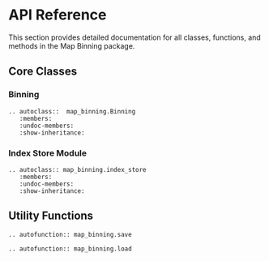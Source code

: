 # API Reference

This section provides detailed documentation for all classes, functions, and methods in the Map Binning package.

## Core Classes

### Binning

```{eval-rst}
.. autoclass::  map_binning.Binning
   :members:
   :undoc-members:
   :show-inheritance:

```
### Index Store Module

```{eval-rst}
.. autoclass:: map_binning.index_store
   :members:
   :undoc-members:
   :show-inheritance:
```


## Utility Functions

```{eval-rst}
.. autofunction:: map_binning.save
```

```{eval-rst}
.. autofunction:: map_binning.load
```